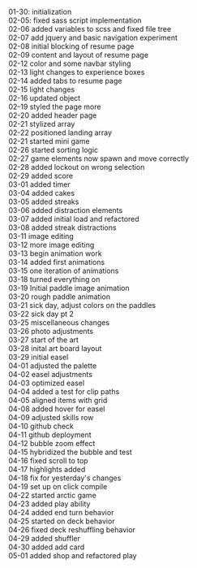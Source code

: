 01-30: initialization  
02-05: fixed sass script implementation  
02-06 added variables to scss and fixed file tree  
02-07 add jquery and basic navigation experiment  
02-08 initial blocking of resume page  
02-09 content and layout of resume page  
02-12 color and some navbar styling  
02-13 light changes to experience boxes  
02-14 added tabs to resume page  
02-15 light changes  
02-16 updated object  
02-19 styled the page more  
02-20 added header page  
02-21 stylized array  
02-22 positioned landing array  
02-21 started mini game  
02-26 started sorting logic  
02-27 game elements now spawn and move correctly  
02-28 added lockout on wrong selection  
02-29 added score  
03-01 added timer  
03-04 added cakes  
03-05 added streaks  
03-06 added distraction elements  
03-07 added initial load and refactored  
03-08 added streak distractions  
03-11 image editing  
03-12 more image editing  
03-13 begin animation work  
03-14 added first animations  
03-15 one iteration of animations  
03-18 turned everything on  
03-19 Initial paddle image animation  
03-20 rough paddle animation  
03-21 sick day, adjust colors on the paddles  
03-22 sick day pt 2  
03-25 miscellaneous changes  
03-26 photo adjustments  
03-27 start of the art  
03-28 inital art board layout  
03-29 initial easel  
04-01 adjusted the palette  
04-02 easel adjustments  
04-03 optimized easel  
04-04 added a test for clip paths  
04-05 aligned items with grid  
04-08 added hover for easel  
04-09 adjusted skills row  
04-10 github check  
04-11 github deployment  
04-12 bubble zoom effect  
04-15 hybridized the bubble and test  
04-16 fixed scroll to top  
04-17 highlights added  
04-18 fix for yesterday's changes  
04-19 set up on click compile  
04-22 started arctic game  
04-23 added play ability  
04-24 added end turn behavior  
04-25 started on deck behavior  
04-26 fixed deck reshuffling behavior  
04-29 added shuffler  
04-30 added add card  
05-01 added shop and refactored play  